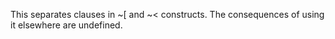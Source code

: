  



This separates clauses in ~[ and ~&lt; constructs. The consequences of using it elsewhere are undefined. 



